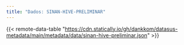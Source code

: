 ```yaml
---
title: "Dados: SINAN-HIVE-PRELIMINAR"
---
```


{{< remote-data-table "https://cdn.statically.io/gh/dankkom/datasus-metadata/main/metadata/data/sinan-hive-preliminar.json" >}}
